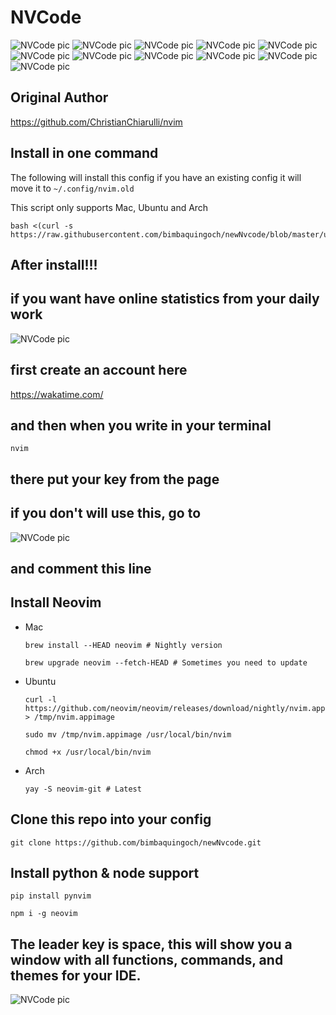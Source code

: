 # NVCode

![NVCode pic](./utils/images/theme0.png)
![NVCode pic](./utils/images/theme1.png)
![NVCode pic](./utils/images/theme2.png)
![NVCode pic](./utils/images/theme3.png)
![NVCode pic](./utils/images/theme4.png)
![NVCode pic](./utils/images/theme5.png)
![NVCode pic](./utils/images/theme6.png)
![NVCode pic](./utils/images/theme7.png)
![NVCode pic](./utils/images/theme8.png)
![NVCode pic](./utils/images/theme9.png)
![NVCode pic](./utils/images/theme10.png)

## Original Author

https://github.com/ChristianChiarulli/nvim

## Install in one command

The following will install this config if you have an existing config it will move it to `~/.config/nvim.old`

This script only supports Mac, Ubuntu and Arch

```
bash <(curl -s https://raw.githubusercontent.com/bimbaquingoch/newNvcode/blob/master/utils/install.sh)
```
## After install!!!

## if you want have online statistics from your daily work

![NVCode pic](./utils/images/waka.png)

## first create an account here

https://wakatime.com/

## and then when you write in your terminal

```
nvim
```

## there put your key from the page

## if you don't will use this, go to

![NVCode pic](./utils/images/wakaConfig.png)

## and comment this line

## Install Neovim

- Mac

  ```
  brew install --HEAD neovim # Nightly version

  brew upgrade neovim --fetch-HEAD # Sometimes you need to update
  ```

- Ubuntu

  ```
  curl -l https://github.com/neovim/neovim/releases/download/nightly/nvim.appimage > /tmp/nvim.appimage

  sudo mv /tmp/nvim.appimage /usr/local/bin/nvim

  chmod +x /usr/local/bin/nvim
  ```

- Arch

  ```
  yay -S neovim-git # Latest
  ```

## Clone this repo into your config

```
git clone https://github.com/bimbaquingoch/newNvcode.git
```

## Install python & node support

```
pip install pynvim
```

```
npm i -g neovim
```

## The leader key is space, this will show you a window with all functions, commands, and themes for your IDE.

![NVCode pic](./utils/images/which-key.png)
